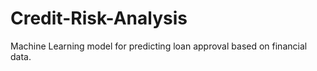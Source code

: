 # Credit-Risk-Analysis
Machine Learning model for predicting loan approval based on financial data.
